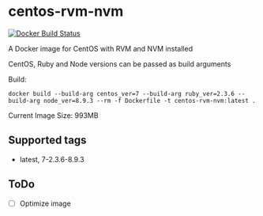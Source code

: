 # centos-rvm-nvm

[![Docker Build Status](https://img.shields.io/docker/build/salihan/centos-rvm-nvm.svg)]()

A Docker image for CentOS with RVM and NVM installed

CentOS, Ruby and Node versions can be passed as build arguments

Build:
```
docker build --build-arg centos_ver=7 --build-arg ruby_ver=2.3.6 --build-arg node_ver=8.9.3 --rm -f Dockerfile -t centos-rvm-nvm:latest .
```

Current Image Size: 993MB

## Supported tags
- latest, 7-2.3.6-8.9.3

## ToDo
- [ ] Optimize image